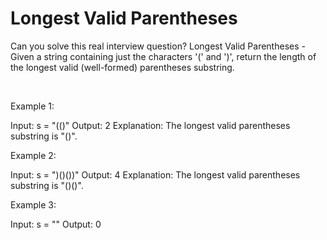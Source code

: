 # Longest Valid Parentheses

Can you solve this real interview question? Longest Valid Parentheses - Given a string containing just the characters '(' and ')', return the length of the longest valid (well-formed) parentheses substring.

 

Example 1:


Input: s = "(()"
Output: 2
Explanation: The longest valid parentheses substring is "()".


Example 2:


Input: s = ")()())"
Output: 4
Explanation: The longest valid parentheses substring is "()()".


Example 3:


Input: s = ""
Output: 0
